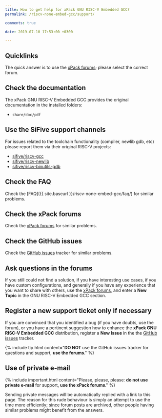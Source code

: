 ```yaml
---
title: How to get help for xPack GNU RISC-V Embedded GCC?
permalink: /riscv-none-embed-gcc/support/

comments: true

date: 2019-07-10 17:53:00 +0300

---
```


## Quicklinks

The quick answer is to use the
[xPack forums](https://www.tapatalk.com/groups/xpack/); please select
the correct forum.

## Check the documentation

The xPack GNU RISC-V Embedded GCC provides the original documentation in the
installed folders:

- `share/doc/pdf`

## Use the SiFive support channels

For issues related to the toolchain functionality (compiler, newlib
gdb, etc) please report them via their original RISC-V projects:

- [sifive/riscv-gcc](https://github.com/sifive/riscv-gcc/issues/)
- [sifive/riscv-newlib](https://github.com/sifive/riscv-newlib/issues/)
- [sifive/riscv-binutils-gdb](https://github.com/sifive/riscv-binutils-gdb/issues/)

## Check the FAQ

Check the [FAQ]({{ site.baseurl }}/riscv-none-embed-gcc/faq/)
for similar problems.

## Check the xPack forums

Check the [xPack forums](https://www.tapatalk.com/groups/xpack/) for
similar problems.

## Check the GitHub issues

Check the
[GitHub issues](https://github.com/xpack-dev-tools/riscv-none-embed-gcc-xpack/issues/)
tracker for similar problems.

## Ask questions in the forums

If you still could not find a solution, if you have interesting use
cases, if you have custom configurations, and generally if you have
any experience that you want to share with others, use the
[xPack forums](https://www.tapatalk.com/groups/xpack/),
and enter a **New Topic** in the GNU RISC-V Embedded GCC section.

## Register a new support ticket only if necessary

If you are convinced that you identified a bug (if you have doubts,
use the forum),
or you have a pertinent suggestion how to enhance the **xPack GNU RISC-V Embedded GCC**
distribution, register a **New Issue** in the the
[GitHub issues](https://github.com/xpack-dev-tools/riscv-none-embed-gcc-xpack/issues/)
tracker.

{% include tip.html content="**DO NOT** use the GitHub issues tracker
for questions and support, **use the forums**." %}

## Use of private e-mail

{% include important.html content="Please, please, please: **do not use
private e-mail** for support, **use the xPack forums**." %}

Sending private messages will be automatically replied with
a link to this page.
The reason for this rude behaviour is simply an attempt to use
the time more efficiently; since forum posts are archived, other people
having similar problems might benefit from the answers.
